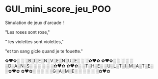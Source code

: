 # GUI_mini_score_jeu_POO
Simulation de jeux d'arcade !

 "Les roses sont rose,"

"	les violettes sont violettes,"

"et ton sang gicle quand je te fouette."

 
 ✿♥✿░ ░ ░B░I░E░N░V░E░N░U░E░ ░ ░✿♥✿
✿♥✿░ ░ ░ ░ ░ ░D░A░N░S░ ░ ░ ░ ░ ░✿♥✿
✿♥✿░ ░T░H░E░ ░U░L░T░I░M░A░T░E░ ░✿♥✿
 ✿♥✿░ ░ ░ ░ ░G░A░M░E░ ░ ░ ░ ░ ░✿♥✿
